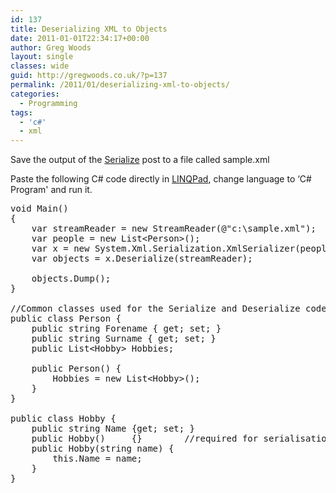 ```yaml
---
id: 137
title: Deserializing XML to Objects
date: 2011-01-01T22:34:17+00:00
author: Greg Woods
layout: single
classes: wide
guid: http://gregwoods.co.uk/?p=137
permalink: /2011/01/deserializing-xml-to-objects/
categories:
  - Programming
tags:
  - 'c#'
  - xml
---
```

Save the output of the [Serialize](http://gregwoods.co.uk/2011/01/serializing-objects-to-xml/) post to a file called sample.xml

Paste the following C# code directly in [LINQPad](http://www.linqpad.net/), change language to &#8216;C# Program' and run it.

<!-- code formatted by http://manoli.net/csharpformat/ -->

<pre class="csharpcode"><span class="kwrd">void</span> Main()
{
    var streamReader = <span class="kwrd">new</span> StreamReader(<span class="str">@"c:\sample.xml"</span>);
    var people = <span class="kwrd">new</span> List&lt;Person&gt;();
    var x = <span class="kwrd">new</span> System.Xml.Serialization.XmlSerializer(people.GetType());
    var objects = x.Deserialize(streamReader);

    objects.Dump();
}

<span class="rem">//Common classes used for the Serialize and Deserialize code examples</span>
<span class="kwrd">public</span> <span class="kwrd">class</span> Person {
    <span class="kwrd">public</span> <span class="kwrd">string</span> Forename { get; set; }
    <span class="kwrd">public</span> <span class="kwrd">string</span> Surname { get; set; }
    <span class="kwrd">public</span> List&lt;Hobby&gt; Hobbies;
    
    <span class="kwrd">public</span> Person() {
        Hobbies = <span class="kwrd">new</span> List&lt;Hobby&gt;();
    }
}

<span class="kwrd">public</span> <span class="kwrd">class</span> Hobby {
    <span class="kwrd">public</span> <span class="kwrd">string</span> Name {get; set; }
    <span class="kwrd">public</span> Hobby()     {}        <span class="rem">//required for serialisation, even though not used by my test code</span>
    <span class="kwrd">public</span> Hobby(<span class="kwrd">string</span> name) {
        <span class="kwrd">this</span>.Name = name;    
    }    
}
</pre>